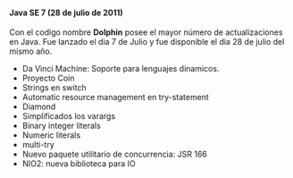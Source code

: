 #### Java SE 7 (28 de julio de 2011)

	
Con el codigo nombre **Dolphin** posee el mayor número de actualizaciones en Java. Fue lanzado el dia 7 de Julio y fue disponible el dia 28 de julio del mismo año.

* Da Vinci Machine: Soporte para lenguajes dinamicos.
* Proyecto Coin
* Strings en switch
* Automatic resource management en try-statement
* Diamond
* Simplificados los varargs 
* Binary integer literals
* Numeric literals
* multi-try
* Nuevo paquete utilitario de concurrencia: JSR 166
* NIO2: nueva biblioteca para IO
